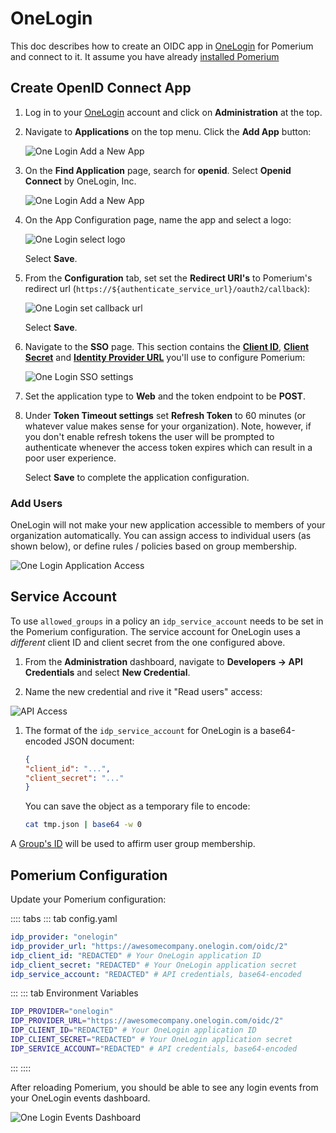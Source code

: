 # OneLogin

This doc describes how to create an OIDC app in [OneLogin] for Pomerium and connect to it. It assume you have already [installed Pomerium]

## Create OpenID Connect App

1. Log in to your [OneLogin](https://www.onelogin.com/) account and click on **Administration** at the top.

1. Navigate to **Applications** on the top menu. Click the **Add App** button:

   ![One Login Add a New App](./img/onelogin/one-login-add-app.png)

1. On the **Find Application** page, search for **openid**. Select **Openid Connect** by OneLogin, Inc.

   ![One Login Add a New App](./img/onelogin/one-login-add-open-id.png)

1. On the App Configuration page, name the app and select a logo:

   ![One Login select logo](./img/onelogin/one-login-select-logo.png)

   Select **Save**.

1. From the **Configuration** tab, set set the **Redirect URI's** to Pomerium's redirect url (`https://${authenticate_service_url}/oauth2/callback`):

   ![One Login set callback url](./img/onelogin/one-login-callback-url.png)

   Select **Save**.

1. Navigate to the **SSO** page. This section contains the **[Client ID]**, **[Client Secret]** and **[Identity Provider URL]** you'll use to configure Pomerium:

   ![One Login SSO settings](./img/onelogin/one-login-sso-settings.png)

1. Set the application type to **Web** and the token endpoint to be **POST**.

1. Under **Token Timeout settings** set **Refresh Token** to 60 minutes (or whatever value makes sense for your organization). Note, however, if you don't enable refresh tokens the user will be prompted to authenticate whenever the access token expires which can result in a poor user experience.

   Select **Save** to complete the application configuration.

### Add Users

OneLogin will not make your new application accessible to members of your organization automatically. You can assign access to individual users (as shown below), or define rules / policies based on group membership.

![One Login Application Access](./img/onelogin/one-login-app-access.png)

## Service Account

To use `allowed_groups` in a policy an `idp_service_account` needs to be set in the Pomerium configuration. The service account for OneLogin uses a *different* client ID and client secret from the one configured above.

1. From the **Administration** dashboard, navigate to **Developers → API Credentials** and select **New Credential**.

1. Name the new credential and rive it "Read users" access:

![API Access](./img/onelogin/one-login-api-access.png)


1. The format of the `idp_service_account` for OneLogin is a base64-encoded JSON document:

   ```json
   {
   "client_id": "...",
   "client_secret": "..."
   }
   ```

   You can save the object as a temporary file to encode:

   ```bash
   cat tmp.json | base64 -w 0
   ```

A [Group's ID](https://developers.onelogin.com/openid-connect/api/user-info) will be used to affirm user group membership.

## Pomerium Configuration

Update your Pomerium configuration:

:::: tabs
::: tab config.yaml
```yaml
idp_provider: "onelogin"
idp_provider_url: "https://awesomecompany.onelogin.com/oidc/2"
idp_client_id: "REDACTED" # Your OneLogin application ID
idp_client_secret: "REDACTED" # Your OneLogin application secret
idp_service_account: "REDACTED" # API credentials, base64-encoded
```
:::
::: tab Environment Variables
```bash
IDP_PROVIDER="onelogin"
IDP_PROVIDER_URL="https://awesomecompany.onelogin.com/oidc/2"
IDP_CLIENT_ID="REDACTED" # Your OneLogin application ID
IDP_CLIENT_SECRET="REDACTED" # Your OneLogin application secret
IDP_SERVICE_ACCOUNT="REDACTED" # API credentials, base64-encoded
```
:::
::::

After reloading Pomerium, you should be able to see any login events from your OneLogin events dashboard.

![One Login Events Dashboard](./img/onelogin/one-login-events.png)

[client id]: /reference/readme.md#identity-provider-client-id
[client secret]: /reference/readme.md#identity-provider-client-secret
[Identity Provider URL]: /reference/readme.md#identity-provider-url
[environmental variables]: https://en.wikipedia.org/wiki/Environment_variable
[oauth2]: https://oauth.net/2/
[openid connect]: https://en.wikipedia.org/wiki/OpenID_Connect
[OneLogin]: https://www.onelogin.com/
[installed Pomerium]: /docs/install/readme.md